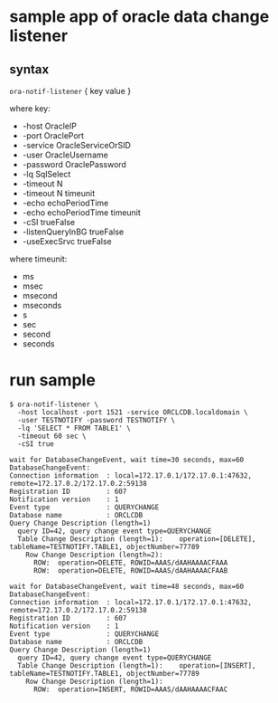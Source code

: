 sample app of oracle data change listener
=========================================

syntax
------

  `ora-notif-listener` { key value }
 
where key:

* -host OracleIP
* -port OraclePort
* -service OracleServiceOrSID
* -user OracleUsername
* -password OraclePassword
* -lq SqlSelect
* -timeout N 
* -timeout N timeunit
* -echo echoPeriodTime
* -echo echoPeriodTime timeunit
* -cSI trueFalse
* -listenQueryInBG trueFalse
* -useExecSrvc trueFalse

where timeunit:

* ms 
* msec
* msecond
* mseconds
* s
* sec
* second
* seconds 

run sample
==========

    $ ora-notif-listener \
      -host localhost -port 1521 -service ORCLCDB.localdomain \
      -user TESTNOTIFY -password TESTNOTIFY \
      -lq 'SELECT * FROM TABLE1' \
      -timeout 60 sec \
      -cSI true

    wait for DatabaseChangeEvent, wait time=30 seconds, max=60
    DatabaseChangeEvent:
    Connection information  : local=172.17.0.1/172.17.0.1:47632, remote=172.17.0.2/172.17.0.2:59138
    Registration ID         : 607
    Notification version    : 1
    Event type              : QUERYCHANGE
    Database name           : ORCLCDB
    Query Change Description (length=1)
      query ID=42, query change event type=QUERYCHANGE
      Table Change Description (length=1):    operation=[DELETE], tableName=TESTNOTIFY.TABLE1, objectNumber=77789
        Row Change Description (length=2):
          ROW:  operation=DELETE, ROWID=AAAS/dAAHAAAACFAAA
          ROW:  operation=DELETE, ROWID=AAAS/dAAHAAAACFAAB
    
    wait for DatabaseChangeEvent, wait time=48 seconds, max=60
    DatabaseChangeEvent:
    Connection information  : local=172.17.0.1/172.17.0.1:47632, remote=172.17.0.2/172.17.0.2:59138
    Registration ID         : 607
    Notification version    : 1
    Event type              : QUERYCHANGE
    Database name           : ORCLCDB
    Query Change Description (length=1)
      query ID=42, query change event type=QUERYCHANGE
      Table Change Description (length=1):    operation=[INSERT], tableName=TESTNOTIFY.TABLE1, objectNumber=77789
        Row Change Description (length=1):
          ROW:  operation=INSERT, ROWID=AAAS/dAAHAAAACFAAC

